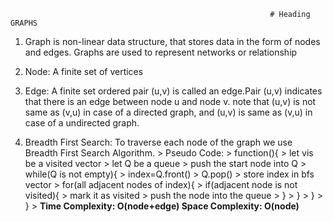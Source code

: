                                                               # Heading GRAPHS


1. Graph is non-linear data structure, that stores data in the form of nodes and edges. Graphs are used to represent networks or relationship 
2. Node: A finite set of vertices 
3. Edge: A finite set ordered pair (u,v) is called an edge.Pair (u,v) indicates that there is an edge between node u and node v.
         note that (u,v) is not same as (v,u) in case of a directed graph, and (u,v) is same as (v,u) in case of a undirected graph.


4. Breadth First Search: To traverse each node of the graph we use Breadth First Search Algorithm.
                     > Pseudo Code:
                     >     function(){
                     >          let vis be a visited vector 
                     >          let Q be a queue
                     >          push the start node into Q
                     >           while(Q is not empty){
                     >               index=Q.front()
                     >               Q.pop()
                     >               store index in bfs vector
                     >               for(all adjacent nodes of index){
                     >                   if(adjacent node is not visited){
                     >                       mark it as visited
                     >                       push the node into the queue
                     >                   }
                     >               }
                     >           }
                     >       }
                      > **Time Complexity: O(node+edge)
                          Space Complexity: O(node)**
